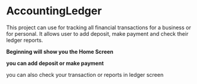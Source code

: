 # AccountingLedger
This project can use for tracking all financial transactions for a  business or for personal.
It allows user to add deposit, make payment and check their ledger reports.

**Beginning will show you the Home Screen**


**you can add deposit or make payment**


you can also check your transaction or reports in ledger screen 



































